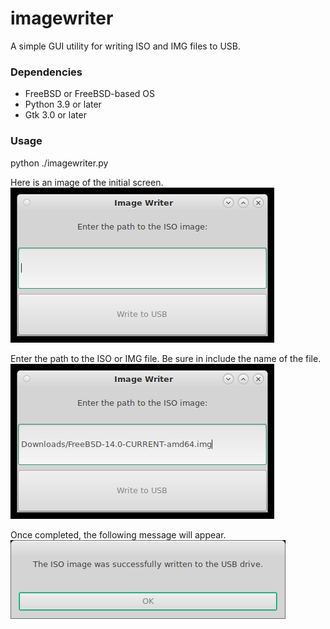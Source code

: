 # imagewriter

A simple GUI utility for writing ISO and IMG files to USB.

### Dependencies
* FreeBSD or FreeBSD-based OS
* Python 3.9 or later
* Gtk 3.0 or later

### Usage

python ./imagewriter.py

Here is an image of the initial screen.
![Initial screen](images/Imagewriter-1.png)

Enter the path to the ISO or IMG file. Be sure in include the name of the file.
![Enter path to ISO image](images/Imagewriter-2.png)

Once completed, the following message will appear.
![Successfully written](images/Imagewriter-3.png)

